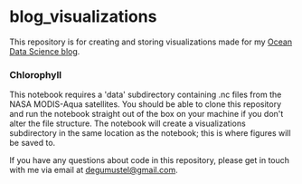 # blog_visualizations
This repository is for creating and storing visualizations made for my [Ocean Data Science blog](https://oceandatascience.medium.com/).

### Chlorophyll
This notebook requires a 'data' subdirectory containing .nc files from the NASA MODIS-Aqua satellites. You should be able to clone this repository and run the notebook straight out of the box on your machine if you don't alter the file structure. The notebook will create a visualizations subdirectory in the same location as the notebook; this is where figures will be saved to. 


If you have any questions about code in this repository, please get in touch with me via email at degumustel@gmail.com. 
